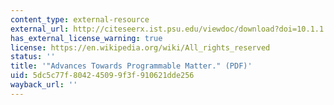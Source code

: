 ```yaml
---
content_type: external-resource
external_url: http://citeseerx.ist.psu.edu/viewdoc/download?doi=10.1.1.646.669&rep=rep1&type=pdf
has_external_license_warning: true
license: https://en.wikipedia.org/wiki/All_rights_reserved
status: ''
title: '"Advances Towards Programmable Matter." (PDF)'
uid: 5dc5c77f-8042-4509-9f3f-910621dde256
wayback_url: ''
---
```

